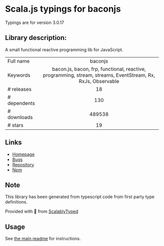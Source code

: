 
# Scala.js typings for baconjs

Typings are for version 3.0.17

## Library description:
A small functional reactive programming lib for JavaScript.

|                    |                 |
| ------------------ | :-------------: |
| Full name          | baconjs |
| Keywords           | bacon.js, bacon, frp, functional, reactive, programming, stream, streams, EventStream, Rx, RxJs, Observable |
| # releases         | 18 |
| # dependents       | 130 |
| # downloads        | 489538 |
| # stars            | 19 |

## Links
- [Homepage](https://github.com/baconjs/bacon.js)
- [Bugs](https://github.com/baconjs/bacon.js/issues)
- [Repository](https://github.com/baconjs/bacon.js)
- [Npm](https://www.npmjs.com/package/baconjs)
    


## Note
This library has been generated from typescript code from first party type definitions.

Provided with :purple_heart: from [ScalablyTyped](https://github.com/oyvindberg/ScalablyTyped)

## Usage
See [the main readme](../../readme.md) for instructions.


